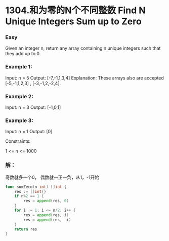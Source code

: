 # 1304.和为零的N个不同整数 Find N Unique Integers Sum up to Zero

### Easy

Given an integer n, return any array containing n unique integers such that they add up to 0.

### Example 1:

Input: n = 5
Output: [-7,-1,1,3,4]
Explanation: These arrays also are accepted [-5,-1,1,2,3] , [-3,-1,2,-2,4].

### Example 2:

Input: n = 3
Output: [-1,0,1]

### Example 3:

Input: n = 1
Output: [0]

Constraints:

1 <= n <= 1000

### 解：

奇数就多一个0，
偶数就一正一负，从1，-1开始

```go
func sumZero(n int) []int {
	res := []int{}
	if n%2 == 1 {
		res = append(res, 0)
	}
	for i := 1; i <= n/2; i++ {
		res = append(res, i)
		res = append(res, -i)
	}
	return res
}
```